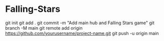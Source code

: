 # Falling-Stars
git init
git add .
git commit -m "Add main hub and Falling Stars game"
git branch -M main
git remote add origin https://github.com/yourusername/project-name.git
git push -u origin main
